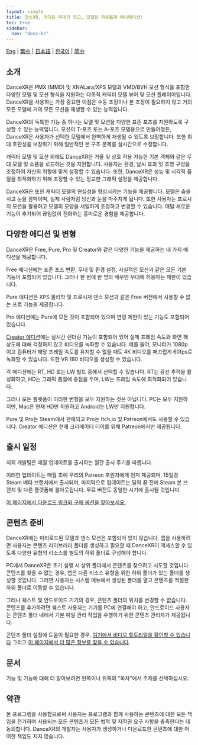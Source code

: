 ```yaml
---
layout: single
title: 댄스XR, 어디든 무대가 되고, 모델은 자유롭게 애니메이션!
toc: true
sidebar:
  nav: "docs-kr"
---
```

[Eng](/dancexr/index) | [繁中](/tw/dancexr/index) | [日本語](/jp/dancexr/index) | [한국어](/kr/dancexr/index) | [简中](/zh/dancexr/index)

## 소개

DanceXR은 PMX (MMD) 및 XNALara/XPS 모델과 VMD/BVH 모션 형식을 포함한 다양한 모델 및 모션 형식을 지원하는 다목적 캐릭터 모델 뷰어 및 모션 플레이어입니다. DanceXR을 사용하는 가장 중요한 이점은 수동 조정이나 본 조정이 필요하지 않고 거의 모든 모델에 거의 모든 모션을 재생할 수 있는 능력입니다.

DanceXR의 독특한 기능 중 하나는 모델 및 모션을 다양한 표준 포즈를 지원하도록 구성할 수 있는 능력입니다. 모션이 T-포즈 또는 A-포즈 모델용으로 만들어졌든, DanceXR은 사용자가 선택한 모델에서 완벽하게 재생될 수 있도록 보장합니다. 또한 최대 호환성을 보장하기 위해 일반적인 본 구조 문제를 실시간으로 수정합니다.

캐릭터 모델 및 모션 외에도 DanceXR은 거울 및 상호 작용 가능한 기본 객체와 같은 무대 모델 및 소품을 로드하는 것을 지원합니다. 사용자는 환경, 날씨 효과 및 조명 구성을 조정하여 자신의 취향에 맞게 설정할 수 있습니다. 또한, DanceXR은 성능 및 시각적 품질을 최적화하기 위해 조정할 수 있는 정교한 그래픽 설정을 제공합니다.

DanceXR은 또한 캐릭터 모델의 현실성을 향상시키는 기능을 제공합니다. 모델은 숨을 쉬고 눈을 깜박이며, 실제 사람처럼 당신과 눈을 마주치게 됩니다. 또한 사용자는 프로시저 모션을 활용하고 모델의 모양을 세밀하게 조정하고 변경할 수 있습니다. 매달 새로운 기능이 추가되어 끊임없이 진화하는 흥미로운 경험을 제공합니다.

## 다양한 에디션 및 변형

DanceXR은 Free, Pure, Pro 및 Creator와 같은 다양한 기능을 제공하는 네 가지 에디션을 제공합니다.

Free 에디션에는 표준 포즈 변환, 무대 및 환경 설정, 사실적인 모션과 같은 모든 기본 기능이 포함되어 있습니다. 그러나 한 번에 한 명의 배우만 무대에 허용하는 제한이 있습니다.

Pure 에디션은 XPS 물리학 및 프로시저 댄스 모션과 같은 Free 버전에서 사용할 수 없는 프로 기능을 제공합니다.

Pro 에디션에는 Pure에 모든 것이 포함되어 있으며 연령 제한이 있는 기능도 포함되어 있습니다.

[Creator 에디션](/dancexr/creator.md)에는 실시간 렌더링 기능이 포함되어 있어 실제 프레임 속도와 화면 해상도에 대해 걱정하지 않고 비디오를 녹화할 수 있습니다. 예를 들어, 모니터가 1080p이고 컴퓨터가 해당 프레임 속도를 유지할 수 없을 때도 4K 비디오를 매끄럽게 60fps로 녹화할 수 있습니다. 또한 VR 180 비디오를 생성할 수 있습니다.

각 에디션에는 RT, HD 또는 LW 빌드 중에서 선택할 수 있습니다. RT는 광선 추적을 활성화하고, HD는 그래픽 품질에 중점을 두며, LW는 프레임 속도에 최적화되어 있습니다.

그러나 모든 플랫폼이 이러한 변형을 모두 지원하는 것은 아닙니다. PC는 모두 지원하지만, Mac은 현재 HD만 지원하고 Android는 LW만 지원합니다.

Pure 및 Pro는 Steam에서 판매되고 Pro는 Itch.io 및 Patreon에서도 사용할 수 있습니다. Creator 에디션은 현재 크리에이터 티어를 위해 Patreon에서만 제공됩니다.

## 출시 일정

저희 개발팀은 매월 업데이트를 출시하는 월간 출시 주기를 따릅니다.

이러한 업데이트는 매월 초에 우리의 Patreon 후원자에게 먼저 제공되며, 15일경 Steam 베타 브랜치에서 출시되며, 마지막으로 업데이트는 달의 끝 전에 Steam 본 브랜치 및 다른 플랫폼에 롤아웃됩니다. 무료 버전도 동일한 시기에 출시될 것입니다.

[이 페이지에서 다운로드 링크와 구매 옵션을 찾아보세요.](/dancexr/download.md)


## 콘텐츠 준비

DanceXR에는 미리로드된 모델과 댄스 모션은 포함되어 있지 않습니다. 앱을 사용하려면 사용자는 콘텐츠 라이브러리 폴더를 생성하고 필요할 때 DanceXR이 액세스할 수 있도록 다양한 유형의 리소스를 별도의 하위 폴더로 구성해야 합니다.

PC에서 DanceXR은 초기 실행 시 상위 폴더에서 콘텐츠를 찾으려고 시도할 것입니다. 콘텐츠를 찾을 수 없는 경우, 앱은 다른 리소스 유형을 위한 하위 폴더가 있는 폴더를 생성할 것입니다. 그러면 사용자는 시스템 메뉴에서 생성된 폴더를 열고 콘텐츠를 적절한 하위 폴더로 이동할 수 있습니다.

그러나 퀘스트 및 안드로이드 기기의 경우, 콘텐츠 폴더의 위치를 변경할 수 없습니다. 콘텐츠를 추가하려면 퀘스트 사용자는 기기를 PC에 연결해야 하고, 안드로이드 사용자는 콘텐츠 폴더 내에서 기본 파일 관리 작업을 수행하기 위한 콘텐츠 관리자가 제공됩니다.

콘텐츠 폴더 설정에 도움이 필요한 경우, [여기에서 비디오 튜토리얼을 확인할 수 있습니다](https://www.youtube.com/watch?v=kjzxGEd8SqM&list=PLiOnKm2t3bhLV3HcABEs0xjqgrYcmDQcr&index=3) 그리고 [이 페이지에서 더 많은 정보를 찾을 수 있습니다](dancexr/preparecontent.md).


## 문서

기능 및 기능에 대해 더 알아보려면 왼쪽이나 위쪽의 "목차"에서 주제를 선택하십시오.


## 약관
본 프로그램을 사용함으로써 사용자는 프로그램과 함께 사용하는 콘텐츠에 대한 모든 책임을 전가하며 사용되는 모든 콘텐츠가 모든 법적 및 저작권 요구 사항을 충족한다는 데 동의합니다. DanceXR의 개발자는 사용자가 생성하거나 다운로드한 콘텐츠에 대한 어떠한 책임도 지지 않습니다.